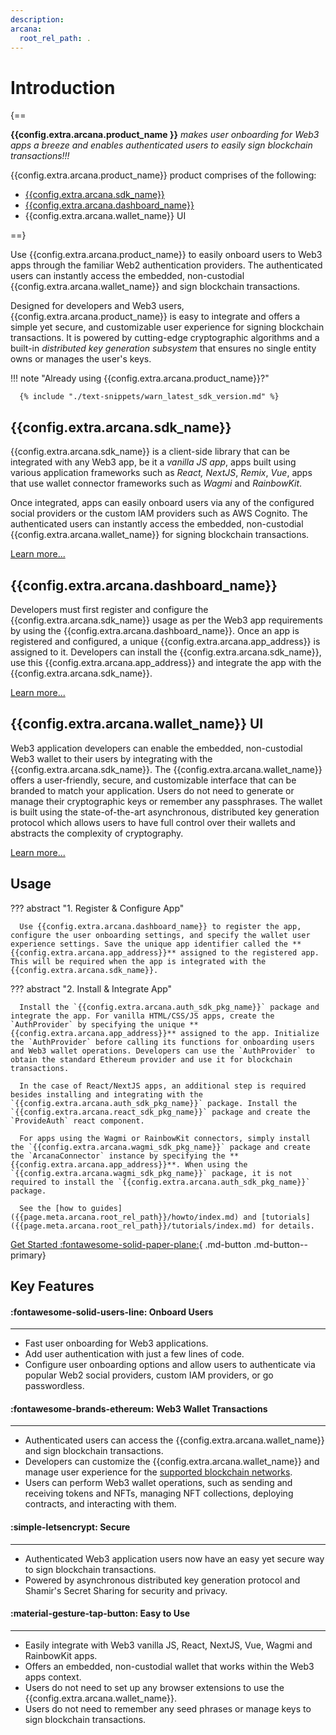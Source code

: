 ```yaml
---
description: 
arcana:
  root_rel_path: .
---
```


# Introduction

{==

**{{config.extra.arcana.product_name }}** *makes user onboarding for Web3 apps a breeze and enables authenticated users to easily sign blockchain transactions!!!*

{{config.extra.arcana.product_name}} product comprises of the following: 

* [{{config.extra.arcana.sdk_name}}](https://www.npmjs.com/package/@arcana/auth)
* [{{config.extra.arcana.dashboard_name}}](https://dashboard.arcana.network)
* {{config.extra.arcana.wallet_name}} UI

==}

Use {{config.extra.arcana.product_name}} to easily onboard users to Web3 apps through the familiar Web2 authentication providers. The authenticated users can instantly access the embedded, non-custodial {{config.extra.arcana.wallet_name}} and sign blockchain transactions. 

Designed for developers and Web3 users, {{config.extra.arcana.product_name}} is easy to integrate and offers a simple yet secure, and customizable user experience for signing blockchain transactions. It is powered by cutting-edge cryptographic algorithms and a built-in _distributed key generation subsystem_ that ensures no single entity owns or manages the user's keys. 

!!! note "Already using {{config.extra.arcana.product_name}}?"

      {% include "./text-snippets/warn_latest_sdk_version.md" %}


## {{config.extra.arcana.sdk_name}}


{{config.extra.arcana.sdk_name}} is a client-side library that can be integrated with any Web3 app, be it a _vanilla JS app_, apps built using various application frameworks such as _React, NextJS_, _Remix_, _Vue_, apps that use wallet connector frameworks such as _Wagmi_ and _RainbowKit_. 

Once integrated, apps can easily onboard users via any of the configured social providers or the custom lAM providers such as AWS Cognito. The authenticated users can instantly access the embedded, non-custodial {{config.extra.arcana.wallet_name}} for signing blockchain transactions. 
    
[Learn more...]({{page.meta.arcana.root_rel_path}}/concepts/authsdk.md)

## {{config.extra.arcana.dashboard_name}}

Developers must first register and configure the {{config.extra.arcana.sdk_name}} usage as per the Web3 app requirements by using the {{config.extra.arcana.dashboard_name}}. Once an app is registered and configured, a unique {{config.extra.arcana.app_address}} is assigned to it. Developers can install the {{config.extra.arcana.sdk_name}}, use this {{config.extra.arcana.app_address}} and integrate the app with the {{config.extra.arcana.sdk_name}}. 

[Learn more...]({{page.meta.arcana.root_rel_path}}/concepts/dashboard.md)

## {{config.extra.arcana.wallet_name}} UI

Web3 application developers can enable the embedded, non-custodial Web3 wallet to their users by integrating with the {{config.extra.arcana.sdk_name}}. The {{config.extra.arcana.wallet_name}} offers a user-friendly, secure, and customizable interface that can be branded to match your application. Users do not need to generate or manage their cryptographic keys or remember any passphrases. The wallet is built using the state-of-the-art asynchronous, distributed key generation protocol which allows users to have full control over their wallets and abstracts the complexity of cryptography. 
    
[Learn more...]({{page.meta.arcana.root_rel_path}}/concepts/anwallet/index.md)

## Usage

??? abstract "1. Register & Configure App"

      Use {{config.extra.arcana.dashboard_name}} to register the app, configure the user onboarding settings, and specify the wallet user experience settings. Save the unique app identifier called the **{{config.extra.arcana.app_address}}** assigned to the registered app. This will be required when the app is integrated with the {{config.extra.arcana.sdk_name}}.

??? abstract "2. Install & Integrate App"

      Install the `{{config.extra.arcana.auth_sdk_pkg_name}}` package and integrate the app. For vanilla HTML/CSS/JS apps, create the `AuthProvider` by specifying the unique **{{config.extra.arcana.app_address}}** assigned to the app. Initialize the `AuthProvider` before calling its functions for onboarding users and Web3 wallet operations. Developers can use the `AuthProvider` to obtain the standard Ethereum provider and use it for blockchain transactions. 
      
      In the case of React/NextJS apps, an additional step is required besides installing and integrating with the `{{config.extra.arcana.auth_sdk_pkg_name}}` package. Install the `{{config.extra.arcana.react_sdk_pkg_name}}` package and create the `ProvideAuth` react component. 
      
      For apps using the Wagmi or RainbowKit connectors, simply install the `{{config.extra.arcana.wagmi_sdk_pkg_name}}` package and create the `ArcanaConnector` instance by specifying the **{{config.extra.arcana.app_address}}**. When using the `{{config.extra.arcana.wagmi_sdk_pkg_name}}` package, it is not required to install the `{{config.extra.arcana.auth_sdk_pkg_name}}` package.
        
      See the [how to guides]({{page.meta.arcana.root_rel_path}}/howto/index.md) and [tutorials]({{page.meta.arcana.root_rel_path}}/tutorials/index.md) for details.

[Get Started :fontawesome-solid-paper-plane:]({{page.meta.arcana.root_rel_path}}/auth-quick-start.md){ .md-button .md-button--primary}

## Key Features

<div class="grid card_container" markdown>
  <div class="cards" markdown>
  <div class="card" markdown><h4><b>:fontawesome-solid-users-line: Onboard Users</b></h4><hr><p ><ul><li>Fast user onboarding for Web3 applications.</li><li>Add user authentication with just a few lines of code.</li><li>Configure user onboarding options and allow users to authenticate via popular Web2 social providers, custom IAM providers, or go passwordless.</li></ul></p></div>
  <div class="card" markdown><h4><b>:fontawesome-brands-ethereum: Web3 Wallet Transactions</b></h4><hr><p><ul><li>Authenticated users can access the {{config.extra.arcana.wallet_name}}  and sign blockchain transactions.</li><li>Developers can customize the {{config.extra.arcana.wallet_name}}  and manage user experience for the <a href="{{page.meta.arcana.root_rel_path}}/state_of_the_ntwk.html#supported-blockchains">supported blockchain networks</a>.</li><li>Users can perform Web3 wallet operations, such as sending and receiving tokens and NFTs, managing NFT collections, deploying contracts, and interacting with them.</li></ul></p></div>
  <div class="card" markdown><h4><b>:simple-letsencrypt: Secure</b></h4><hr><p><ul><li>Authenticated Web3 application users now have an easy yet secure way to sign blockchain transactions.</li><li>Powered by asynchronous distributed key generation protocol and Shamir's Secret Sharing for security and privacy.</li></ul></p></div>
  <div class="card" markdown><h4><b>:material-gesture-tap-button: Easy to Use</b></h4><hr><p><ul><li>Easily integrate with Web3 vanilla JS, React, NextJS, Vue, Wagmi and RainbowKit apps.</li><li>Offers an embedded, non-custodial wallet that works within the Web3 apps context.</li><li>Users do not need to set up any browser extensions to use the {{config.extra.arcana.wallet_name}}.<li>Users do not need to remember any seed phrases or manage keys to sign blockchain transactions.</li></ul></p></div>
  </div>
</div>

<!--- 
[Let's begin! ++enter++]({{page.meta.arcana.root_rel_path}}/auth-quick-start.md){ .md-button .md-button--primary}



Git: {{ git.short_commit}}

--->
